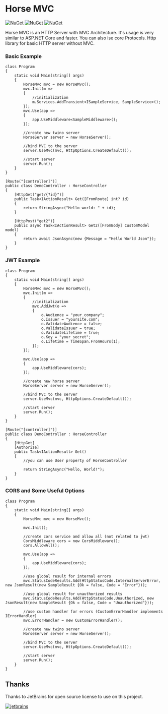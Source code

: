 # Horse MVC

[![NuGet](https://img.shields.io/nuget/v/Horse.Mvc?label=mvc%20nuget)](https://www.nuget.org/packages/Horse.Mvc)
[![NuGet](https://img.shields.io/nuget/v/Horse.Mvc.Auth.Jwt?label=jwt%20extension%20nuget)](https://www.nuget.org/packages/Horse.Mvc.Auth.Jwt)
[![NuGet](https://img.shields.io/nuget/v/Horse.Protocols.Http?label=http%20server%20nuget)](https://www.nuget.org/packages/Horse.Protocols.Http)

Horse MVC is an HTTP Server with MVC Architecture. It's usage is very similar to ASP.NET Core and faster. You can also ise core Protocols. Http library for basic HTTP server without MVC.


### Basic Example

    class Program
    {
        static void Main(string[] args)
        {
            HorseMvc mvc = new HorseMvc();
            mvc.Init(m =>
            {
                //initialization
                m.Services.AddTransient<ISampleService, SampleService>();
            });
            mvc.Use(app =>
            {
                app.UseMiddleware<SampleMiddleware>();
            });

            //create new twino server
            HorseServer server = new HorseServer();
            
            //bind MVC to the server
            server.UseMvc(mvc, HttpOptions.CreateDefault());
            
            //start server
            server.Run();
        }
    }

    [Route("[controller]")]
    public class DemoController : HorseController
    {
        [HttpGet("get/{?id}")]
        public Task<IActionResult> Get([FromRoute] int? id)
        {
            return StringAsync("Hello world: " + id);
        }

        [HttpPost("get2")]
        public async Task<IActionResult> Get2([FromBody] CustomModel model)
        {
            return await JsonAsync(new {Message = "Hello World Json"});
        }
    }


### JWT Example

    class Program
    {
        static void Main(string[] args)
        {
            HorseMvc mvc = new HorseMvc();
            mvc.Init(m =>
            {
                //initialization
                mvc.AddJwt(o =>
                {
                    o.Audience = "your_company";
                    o.Issuer = "yoursite.com";
                    o.ValidateAudience = false;
                    o.ValidateIssuer = true;
                    o.ValidateLifetime = true;
                    o.Key = "your_secret";
                    o.Lifetime = TimeSpan.FromHours(1);
                });
            });
            
            mvc.Use(app =>
            {
                app.UseMiddleware(cors);
            });

            //create new horse server
            HorseServer server = new HorseServer();
            
            //bind MVC to the server
            server.UseMvc(mvc, HttpOptions.CreateDefault());
            
            //start server
            server.Run();
        }
    }
    
    [Route("[controller]")]
    public class DemoController : HorseController
    {
        [HttpGet]
        [Authorize]
        public Task<IActionResult> Get()
        {
            //you can use User property of HorseController
            
            return StringAsync("Hello, World!");
        }
    }


### CORS and Some Useful Options

    class Program
    {
        static void Main(string[] args)
        {
            HorseMvc mvc = new HorseMvc();
            
            mvc.Init();
            
            //create cors service and allow all (not related to jwt)
            CorsMiddleware cors = new CorsMiddleware();
            cors.AllowAll();
            
            mvc.Use(app =>
            {
                app.UseMiddleware(cors);
            });

            //use global result for internal errors
            mvc.StatusCodeResults.Add(HttpStatusCode.InternalServerError, new JsonResult(new SampleResult {Ok = false, Code = "Error"}));
            
            //use global result for unauthorized results
            mvc.StatusCodeResults.Add(HttpStatusCode.Unauthorized, new JsonResult(new SampleResult {Ok = false, Code = "Unauthorized"}));

            //use custom handler for errors (CustomErrorHandler implements IErrorHandler)
            mvc.ErrorHandler = new CustomErrorHandler();
            
            //create new twino server
            HorseServer server = new HorseServer();
            
            //bind MVC to the server
            server.UseMvc(mvc, HttpOptions.CreateDefault());
            
            //start server
            server.Run();
        }
    }


## Thanks

Thanks to JetBrains for open source license to use on this project.

[![jetbrains](https://user-images.githubusercontent.com/21208762/90192662-10043700-ddcc-11ea-9533-c43b99801d56.png)](https://www.jetbrains.com/?from=twino-framework)
